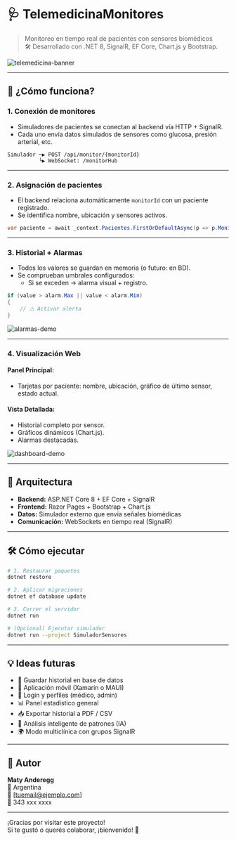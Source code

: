 # 🩺 TelemedicinaMonitores

> Monitoreo en tiempo real de pacientes con sensores biomédicos  
> 🛠️ Desarrollado con .NET 8, SignalR, EF Core, Chart.js y Bootstrap.

![telemedicina-banner](https://media2.giphy.com/media/v1.Y2lkPTc5MGI3NjExY3ljZmRsN2lsa29iZ2l5ZG4xcTFxeG0xMWdkMTBzOW00YWxhMDVtYyZlcD12MV9pbnRlcm5hbF9naWZfYnlfaWQmY3Q9Zw/Sag1ykF7xHFnGWoYc9/giphy.gif)

---

## 📡 ¿Cómo funciona?

### 1. Conexión de monitores
- Simuladores de pacientes se conectan al backend vía HTTP + SignalR.
- Cada uno envía datos simulados de sensores como glucosa, presión arterial, etc.

```plaintext
Simulador ─▶ POST /api/monitor/{monitorId}
          └▶ WebSocket: /monitorHub
```

---

### 2. Asignación de pacientes
- El backend relaciona automáticamente `monitorId` con un paciente registrado.
- Se identifica nombre, ubicación y sensores activos.

```csharp
var paciente = await _context.Pacientes.FirstOrDefaultAsync(p => p.MonitorId == monitorId);
```

---

### 3. Historial + Alarmas

- Todos los valores se guardan en memoria (o futuro: en BD).
- Se comprueban umbrales configurados:
  - Si se exceden → alarma visual + registro.

```csharp
if (value > alarm.Max || value < alarm.Min)
{
    // ⚠️ Activar alerta
}
```

![alarmas-demo](https://media.giphy.com/media/v1.Y2lkPTc5MGI3NjExdnZsaWs4c3Q5OGpva2R3NWFlMmFqaXprN2ptYTZlMnN2dm9wYTZ0MiZlcD12MV9naWZzX3NlYXJjaCZjdD1n/dZ4rM2ogUNyf8/giphy.gif)

---

### 4. Visualización Web

#### Panel Principal:
- Tarjetas por paciente: nombre, ubicación, gráfico de último sensor, estado actual.

#### Vista Detallada:
- Historial completo por sensor.
- Gráficos dinámicos (Chart.js).
- Alarmas destacadas.

![dashboard-demo](https://media.giphy.com/media/v1.Y2lkPTc5MGI3NjExbHdlZ3gzNTZmcTNvd2duMHRscm91dWhqdmZmOTM5NWI2ZXM2YXNidSZlcD12MV9naWZzX3NlYXJjaCZjdD1n/yGhzECIOH5Krc8Nxl5/giphy.gif)

---

## 🧩 Arquitectura

- **Backend:** ASP.NET Core 8 + EF Core + SignalR
- **Frontend:** Razor Pages + Bootstrap + Chart.js
- **Datos:** Simulador externo que envía señales biomédicas
- **Comunicación:** WebSockets en tiempo real (SignalR)

---

## 🛠️ Cómo ejecutar

```bash
# 1. Restaurar paquetes
dotnet restore

# 2. Aplicar migraciones
dotnet ef database update

# 3. Correr el servidor
dotnet run

# (Opcional) Ejecutar simulador
dotnet run --project SimuladorSensores
```

---

## 💡 Ideas futuras

- 💾 Guardar historial en base de datos
- 📱 Aplicación móvil (Xamarin o MAUI)
- 🔐 Login y perfiles (médico, admin)
- 📊 Panel estadístico general
- 📥 Exportar historial a PDF / CSV
- 🧠 Análisis inteligente de patrones (IA)
- 🌍 Modo multiclínica con grupos SignalR

---

## 👤 Autor

**Maty Anderegg**  
📍 Argentina  
📧 [tuemail@ejemplo.com]  
📱 343 xxx xxxx

---

¡Gracias por visitar este proyecto!  
Si te gustó o querés colaborar, ¡bienvenido! 🙌
